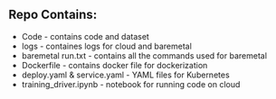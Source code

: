 ## Repo Contains:

* Code - contains code and dataset 
* logs - containes logs for cloud and baremetal
* baremetal run.txt - contains all the commands used for baremetal
* Dockerfile - contains docker file for dockerization
* deploy.yaml & service.yaml - YAML files for Kubernetes
* training_driver.ipynb - notebook for running code on cloud